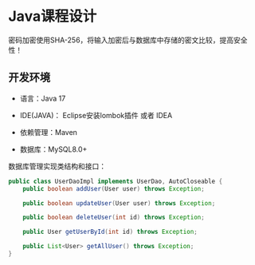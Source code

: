 Java课程设计
===============

密码加密使用SHA-256，将输入加密后与数据库中存储的密文比较，提高安全性！

## 开发环境

- 语言：Java 17

- IDE(JAVA)： Eclipse安装lombok插件 或者 IDEA

- 依赖管理：Maven

- 数据库：MySQL8.0+




数据库管理实现类结构和接口：
```java
public class UserDaoImpl implements UserDao, AutoCloseable {
    public boolean addUser(User user) throws Exception;

    public boolean updateUser(User user) throws Exception;

    public boolean deleteUser(int id) throws Exception;

    public User getUserById(int id) throws Exception;

    public List<User> getAllUser() throws Exception;
}
```